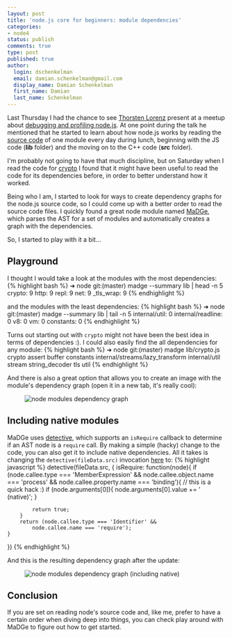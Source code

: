 ```yaml
---
layout: post
title: 'node.js core for beginners: module dependencies'
categories:
- node4
status: publish
comments: true
type: post
published: true
author:
  login: dschenkelman
  email: damian.schenkelman@gmail.com
  display_name: Damian Schenkelman
  first_name: Damian
  last_name: Schenkelman
---
```


Last Thursday I had the chance to see [Thorsten Lorenz](https://twitter.com/thlorenz) present at a meetup about [debugging and profiling node.js](http://thlorenz.com/talks/debugging-profiling-nodejs/book/). At one point during the talk he mentioned that he started to learn about how node.js works by reading the [source code](https://github.com/nodejs/node) of one module every day during lunch, beginning with the JS code (**lib** folder) and the moving on to the C++ code (**src** folder).

I'm probably not going to have that much discipline, but on Saturday when I read the code for [crypto](https://github.com/nodejs/node/blob/master/lib/crypto.js) I found that it might have been useful to read the code for its dependencies before, in order to better understand how it worked.

Being who I am, I started to look for ways to create dependency graphs for the  node.js source code, so I could come up with a better order to read the source code files. I quickly found a great node module named [MaDGe](https://github.com/pahen/madge), which parses the AST for a set of modules and automatically creates a graph with the dependencies.

So, I started to play with it a bit...

## Playground
I thought I would take a look at the modules with the most dependencies:
{% highlight bash %}
➜  node git:(master) madge --summary lib | head -n 5
crypto: 9
http: 9
repl: 9
net: 9
_tls_wrap: 9
{% endhighlight %}

and the modules with the least dependencies:
{% highlight bash %}
➜  node git:(master) madge --summary lib | tail -n 5
internal/util: 0
internal/readline: 0
v8: 0
vm: 0
constants: 0
{% endhighlight %}

Turns out starting out with `crypto` might not have been the best idea in terms of dependencies :). I could also easily find the all dependencies for any module:
{% highlight bash %}
➜  node git:(master) madge lib/crypto.js
crypto
  assert
  buffer
  constants
  internal/streams/lazy_transform
  internal/util
  stream
  string_decoder
  tls
  util
{% endhighlight %}

And there is also a great option that allows you to create an image with the module's dependency graph (open it in a new tab, it's really cool):
<figure>
  <img src="{{ site.url }}/images/posts/20151123/node.png" alt="node modules dependency graph">
</figure>

## Including native modules
MaDGe uses [detective](https://github.com/substack/node-detective), which supports an `isRequire` callback to determine if an AST node is a `require` call. By making a simple (hacky) change to the code, you can also get it to include native dependencies. All it takes is changing the `detective(fileData.src)` invocation [here](https://github.com/pahen/madge/blob/master/lib/parse/cjs.js#L56) to:
{% highlight javascript %}
detective(fileData.src, {
    isRequire: function(node){
        if (node.callee.type === 'MemberExpression' &&
            node.callee.object.name === 'process' &&
            node.callee.property.name === 'binding'){
            // this is a quick hack :)
            if (node.arguments[0]){
                node.arguments[0].value += ' (native)';
            }

            return true;
        }
        return (node.callee.type === 'Identifier' &&
            node.callee.name === 'require');
    }
})
{% endhighlight %}

And this is the resulting dependency graph after the update:
<figure>
  <img src="{{ site.url }}/images/posts/20151123/native.png" alt="node modules dependency graph (including native)">
</figure>

## Conclusion
If you are set on reading node's source code and, like me, prefer to have a certain order when diving deep into things, you can check play around with MaDGe to figure out how to get started.